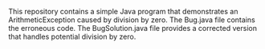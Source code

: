 This repository contains a simple Java program that demonstrates an ArithmeticException caused by division by zero. The Bug.java file contains the erroneous code. The BugSolution.java file provides a corrected version that handles potential division by zero.